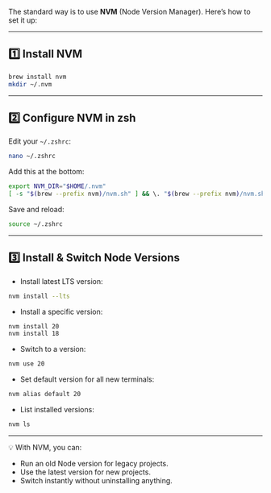 The standard way is to use **NVM** (Node Version Manager).
Here’s how to set it up:

---

## **1️⃣ Install NVM**

```sh
brew install nvm
mkdir ~/.nvm
```

---

## **2️⃣ Configure NVM in zsh**

Edit your `~/.zshrc`:

```sh
nano ~/.zshrc
```

Add this at the bottom:

```sh
export NVM_DIR="$HOME/.nvm"
[ -s "$(brew --prefix nvm)/nvm.sh" ] && \. "$(brew --prefix nvm)/nvm.sh"
```

Save and reload:

```sh
source ~/.zshrc
```

---

## **3️⃣ Install & Switch Node Versions**

* Install latest LTS version:

```sh
nvm install --lts
```

* Install a specific version:

```sh
nvm install 20
nvm install 18
```

* Switch to a version:

```sh
nvm use 20
```

* Set default version for all new terminals:

```sh
nvm alias default 20
```

* List installed versions:

```sh
nvm ls
```

---

💡 With NVM, you can:

* Run an old Node version for legacy projects.
* Use the latest version for new projects.
* Switch instantly without uninstalling anything.